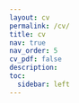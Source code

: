 ```yaml
---
layout: cv
permalink: /cv/
title: cv
nav: true
nav_order: 5
cv_pdf: false
description:
toc: 
  sidebar: left
---
```


